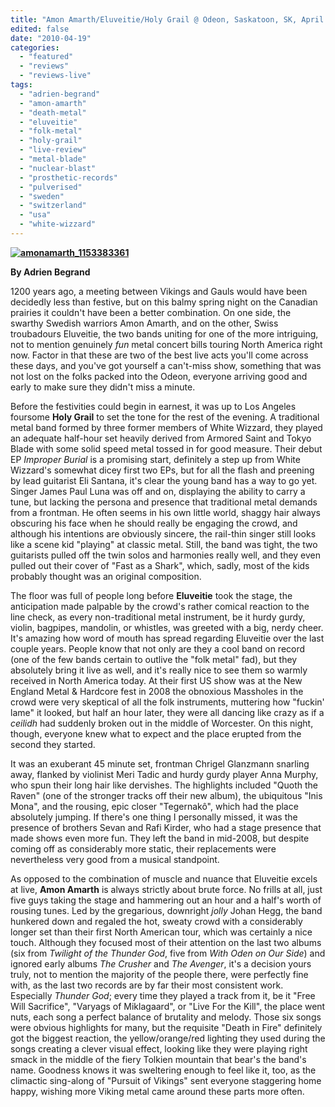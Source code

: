 ```yaml
---
title: "Amon Amarth/Eluveitie/Holy Grail @ Odeon, Saskatoon, SK, April 16, 2010"
edited: false
date: "2010-04-19"
categories:
  - "featured"
  - "reviews"
  - "reviews-live"
tags:
  - "adrien-begrand"
  - "amon-amarth"
  - "death-metal"
  - "eluveitie"
  - "folk-metal"
  - "holy-grail"
  - "live-review"
  - "metal-blade"
  - "nuclear-blast"
  - "prosthetic-records"
  - "pulverised"
  - "sweden"
  - "switzerland"
  - "usa"
  - "white-wizzard"
---
```


**[![amonamarth_1153383361](http://www.hellbound.ca/wp-content/uploads/2010/04/amonamarth_1153383361-300x200.jpg "amonamarth_1153383361")](http://www.hellbound.ca/wp-content/uploads/2010/04/amonamarth_1153383361.jpg)**

**By Adrien Begrand**

1200 years ago, a meeting between Vikings and Gauls would have been decidedly less than festive, but on this balmy spring night on the Canadian prairies it couldn't have been a better combination. On one side, the swarthy Swedish warriors Amon Amarth, and on the other, Swiss troubadours Eluveitie, the two bands uniting for one of the more intriguing, not to mention genuinely _fun_ metal concert bills touring North America right now. Factor in that these are two of the best live acts you'll come across these days, and you've got yourself a can't-miss show, something that was not lost on the folks packed into the Odeon, everyone arriving good and early to make sure they didn't miss a minute.

Before the festivities could begin in earnest, it was up to Los Angeles foursome **Holy Grail** to set the tone for the rest of the evening. A traditional metal band formed by three former members of White Wizzard, they played an adequate half-hour set heavily derived from Armored Saint and Tokyo Blade with some solid speed metal tossed in for good measure. Their debut EP _Improper Burial_ is a promising start, definitely a step up from White Wizzard's somewhat dicey first two EPs, but for all the flash and preening by lead guitarist Eli Santana, it's clear the young band has a way to go yet. Singer James Paul Luna was off and on, displaying the ability to carry a tune, but lacking the persona and presence that traditional metal demands from a frontman. He often seems in his own little world, shaggy hair always obscuring his face when he should really be engaging the crowd, and although his intentions are obviously sincere, the rail-thin singer still looks like a scene kid "playing" at classic metal. Still, the band was tight, the two guitarists pulled off the twin solos and harmonies really well, and they even pulled out their cover of "Fast as a Shark", which, sadly, most of the kids probably thought was an original composition.

The floor was full of people long before **Eluveitie** took the stage, the anticipation made palpable by the crowd's rather comical reaction to the line check, as every non-traditional metal instrument, be it hurdy gurdy, violin, bagpipes, mandolin, or whistles, was greeted with a big, nerdy cheer. It's amazing how word of mouth has spread regarding Eluveitie over the last couple years. People know that not only are they a cool band on record (one of the few bands certain to outlive the "folk metal" fad), but they absolutely bring it live as well, and it's really nice to see them so warmly received in North America today. At their first US show was at the New England Metal & Hardcore fest in 2008 the obnoxious Massholes in the crowd were very skeptical of all the folk instruments, muttering how "fuckin' lame" it looked, but half an hour later, they were all dancing like crazy as if a _ceilidh_ had suddenly broken out in the middle of Worcester. On this night, though, everyone knew what to expect and the place erupted from the second they started.

It was an exuberant 45 minute set, frontman Chrigel Glanzmann snarling away, flanked by violinist Meri Tadic and hurdy gurdy player Anna Murphy, who spun their long hair like dervishes. The highlights included "Quoth the Raven" (one of the stronger tracks off their new album), the ubiquitous "Inis Mona", and the rousing, epic closer "Tegernakô", which had the place absolutely jumping. If there's one thing I personally missed, it was the presence of brothers Sevan and Rafi Kirder, who had a stage presence that made shows even more fun. They left the band in mid-2008, but despite coming off as considerably more static, their replacements were nevertheless very good from a musical standpoint.

As opposed to the combination of muscle and nuance that Eluveitie excels at live, **Amon Amarth** is always strictly about brute force. No frills at all, just five guys taking the stage and hammering out an hour and a half's worth of rousing tunes. Led by the gregarious, downright _jolly_ Johan Hegg, the band hunkered down and regaled the hot, sweaty crowd with a considerably longer set than their first North American tour, which was certainly a nice touch. Although they focused most of their attention on the last two albums (six from _Twilight of the Thunder God_, five from _With Oden on Our Side_) and ignored early albums _The Crusher_ and _The Avenger_, it's a decision yours truly, not to mention the majority of the people there, were perfectly fine with, as the last two records are by far their most consistent work. Especially _Thunder God_; every time they played a track from it, be it "Free Will Sacrifice", "Varyags of Miklagaard", or "Live For the Kill", the place went nuts, each song a perfect balance of brutality and melody. Those six songs were obvious highlights for many, but the requisite "Death in Fire" definitely got the biggest reaction, the yellow/orange/red lighting they used during the songs creating a clever visual effect, looking like they were playing right smack in the middle of the fiery Tolkien mountain that bear's the band's name. Goodness knows it was sweltering enough to feel like it, too, as the climactic sing-along of "Pursuit of Vikings" sent everyone staggering home happy, wishing more Viking metal came around these parts more often.
